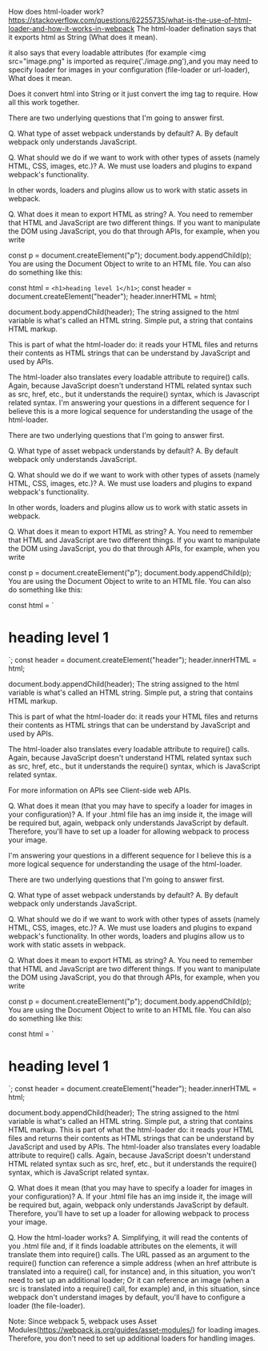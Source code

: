 How does html-loader work?
https://stackoverflow.com/questions/62255735/what-is-the-use-of-html-loader-and-how-it-works-in-webpack
The html-loader defination says that it exports html as String (What does it mean).

it also says that every loadable attributes (for example <img src="image.png" is imported as require('./image.png'),and you may need to specify loader for images in your configuration (file-loader or url-loader), What does it mean.

 Does it convert html into String or it just convert the img tag to require. How all this work together.

There are two underlying questions that I'm going to answer first.

Q. What type of asset webpack understands by default?
A. By default webpack only understands JavaScript.

Q. What should we do if we want to work with other types of assets (namely HTML, CSS, images, etc.)?
A. We must use loaders and plugins to expand webpack's functionality.

In other words, loaders and plugins allow us to work with static assets in webpack.

Q. What does it mean to export HTML as string?
A. You need to remember that HTML and JavaScript are two different things. If you want to manipulate the DOM using JavaScript, you do that through APIs, for example, when you write

const p = document.createElement("p");
document.body.appendChild(p);
You are using the Document Object to write to an HTML file. You can also do something like this:

const html = `<h1>heading level 1</h1>`;
const header = document.createElement("header");
header.innerHTML = html;

document.body.appendChild(header);
The string assigned to the html variable is what's called an HTML string. Simple put, a string that contains HTML markup.

This is part of what the html-loader do: it reads your HTML files and returns their contents as HTML strings that can be understand by JavaScript and used by APIs.

The html-loader also translates every loadable attribute to require() calls. Again, because JavaScript doesn't understand HTML related syntax such as src, href, etc., but it understands the require() syntax, which is Javascript related syntax.
I'm answering your questions in a different sequence for I believe this is a more logical sequence for understanding the usage of the html-loader.

There are two underlying questions that I'm going to answer first.

Q. What type of asset webpack understands by default?
A. By default webpack only understands JavaScript.

Q. What should we do if we want to work with other types of assets (namely HTML, CSS, images, etc.)?
A. We must use loaders and plugins to expand webpack's functionality.

In other words, loaders and plugins allow us to work with static assets in webpack.

Q. What does it mean to export HTML as string?
A. You need to remember that HTML and JavaScript are two different things. If you want to manipulate the DOM using JavaScript, you do that through APIs, for example, when you write

const p = document.createElement("p");
document.body.appendChild(p);
You are using the Document Object to write to an HTML file. You can also do something like this:

const html = `
  <h1>heading level 1</h1>
`;
const header = document.createElement("header");
header.innerHTML = html;

document.body.appendChild(header);
The string assigned to the html variable is what's called an HTML string. Simple put, a string that contains HTML markup.

This is part of what the html-loader do: it reads your HTML files and returns their contents as HTML strings that can be understand by JavaScript and used by APIs.

The html-loader also translates every loadable attribute to require() calls. Again, because JavaScript doesn't understand HTML related syntax such as src, href, etc., but it understands the require() syntax, which is JavaScript related syntax.

For more information on APIs see Client-side web APIs.

Q. What does it mean (that you may have to specify a loader for images in your configuration)?
A. If your .html file has an img inside it, the image will be required but, again, webpack only understands JavaScript by default. Therefore, you'll have to set up a loader for allowing webpack to process your image.

I'm answering your questions in a different sequence for I believe this is a more logical sequence for understanding the usage of the html-loader.

There are two underlying questions that I'm going to answer first.

Q. What type of asset webpack understands by default?
A. By default webpack only understands JavaScript.

Q. What should we do if we want to work with other types of assets (namely HTML, CSS, images, etc.)?
A. We must use loaders and plugins to expand webpack's functionality.
In other words, loaders and plugins allow us to work with static assets in webpack.

Q. What does it mean to export HTML as string?
A. You need to remember that HTML and JavaScript are two different things. If you want to manipulate the DOM using JavaScript, you do that through APIs, for example, when you write

const p = document.createElement("p");
document.body.appendChild(p);
You are using the Document Object to write to an HTML file. You can also do something like this:

const html = `
  <h1>heading level 1</h1>
`;
const header = document.createElement("header");
header.innerHTML = html;

document.body.appendChild(header);
The string assigned to the html variable is what's called an HTML string. Simple put, a string that contains HTML markup.
This is part of what the html-loader do: it reads your HTML files and returns their contents as HTML strings that can be understand by JavaScript and used by APIs.
The html-loader also translates every loadable attribute to require() calls. Again, because JavaScript doesn't understand HTML related syntax such as src, href, etc., but it understands the require() syntax, which is JavaScript related syntax.

Q. What does it mean (that you may have to specify a loader for images in your configuration)?
A. If your .html file has an img inside it, the image will be required but, again, webpack only understands JavaScript by default. Therefore, you'll have to set up a loader for allowing webpack to process your image.

Q. How the html-loader works?
A. Simplifying, it will read the contents of you .html file and, if it finds loadable attributes on the elements, it will translate them into require() calls. The URL passed as an argument to the require() function can reference a simple address (when an href attribute is translated into a require() call, for instance) and, in this situation, you won't need to set up an additional loader; Or it can reference an image (when a src is translated into a require() call, for example) and, in this situation, since webpack don't understand images by default, you'll have to configure a loader (the file-loader).

Note: Since webpack 5, webpack uses Asset Modules(https://webpack.js.org/guides/asset-modules/) for loading images. Therefore, you don't need to set up additional loaders for handling images.
